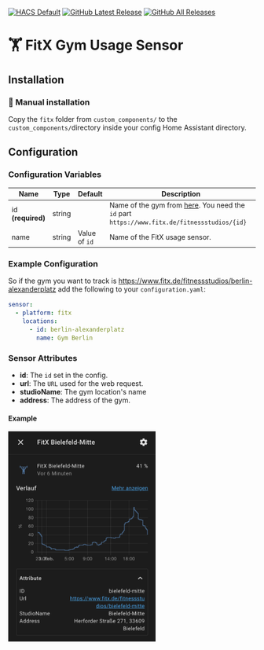 [![HACS Default][hacs_shield]][hacs]
[![GitHub Latest Release][releases_shield]][latest_release]
[![GitHub All Releases][downloads_total_shield]][releases]

[hacs_shield]: https://img.shields.io/static/v1.svg?label=HACS&message=Default&style=popout&color=green&labelColor=41bdf5&logo=HomeAssistantCommunityStore&logoColor=white
[hacs]: https://hacs.xyz/docs/default_repositories

[latest_release]: https://github.com/Raukze/home-assistant-fitx/releases/latest
[releases_shield]: https://img.shields.io/github/release/Raukze/home-assistant-fitx.svg?style=popout

[releases]: https://github.com/Raukze/home-assistant-fitx/releases
[downloads_total_shield]: https://img.shields.io/github/downloads/Raukze/home-assistant-fitx/total


# 🏋️ FitX Gym Usage Sensor

## Installation

<!--### HACS

This component is easiest installed using [HACS](https://github.com/custom-components/hacs). -->

### 🔧 Manual installation

Copy the `fitx` folder from `custom_components/` to the `custom_components/`directory inside your config Home Assistant directory.

## Configuration

### Configuration Variables

| Name | Type | Default | Description |
|---|---|---|---|
| id **(required)** | string | | Name of the gym from [here](https://www.fitx.de/fitnessstudios "FitX Locations"). You need the `id` part `https://www.fitx.de/fitnessstudios/{id}` |
| name | string | Value of `id` | Name of the FitX usage sensor. |

### Example Configuration

So if the gym you want to track is https://www.fitx.de/fitnessstudios/berlin-alexanderplatz add the following to your `configuration.yaml`:

```yaml
sensor:
  - platform: fitx
    locations:
      - id: berlin-alexanderplatz
        name: Gym Berlin
```

### Sensor Attributes
- **id**: The `id` set in the config.
- **url**: The `URL` used for the web request.
- **studioName**: The gym location's name
- **address**: The address of the gym.

#### Example
<img src="screenshots/screenshot-example-sensor.png" width="300">